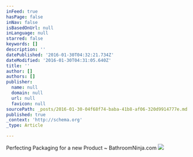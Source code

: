 ```yaml
---
inFeed: true
hasPage: false
inNav: false
isBasedOnUrl: null
inLanguage: null
starred: false
keywords: []
description: ''
datePublished: '2016-01-30T04:32:21.734Z'
dateModified: '2016-01-30T04:31:05.640Z'
title: ''
author: []
authors: []
publisher:
  name: null
  domain: null
  url: null
  favicon: null
sourcePath: _posts/2016-01-30-04f68f74-baba-41b8-af06-320d9914777e.md
published: true
_context: 'http://schema.org'
_type: Article

---
```

Perfecting Packaging for a new Product ~ BathroomNinja.com
![](https://the-grid-user-content.s3-us-west-2.amazonaws.com/3c9f47bc-aa01-4c14-bf4a-c7f39db6badf.jpg)